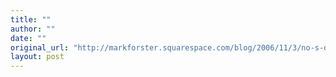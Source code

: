 ```yaml
---
title: ""
author: ""
date: ""
original_url: "http://markforster.squarespace.com/blog/2006/11/3/no-s-diet-report.html"
layout: post
---
```

